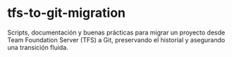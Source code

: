 # tfs-to-git-migration
Scripts, documentación y buenas prácticas para migrar un proyecto desde Team Foundation Server (TFS) a Git, preservando el historial y asegurando una transición fluida.
